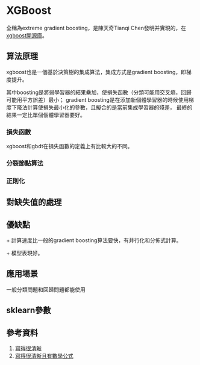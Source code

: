 
# XGBoost

全稱為extreme gradient boosting，是陳天奇Tianqi Chen發明并實現的，在[xgboost開源庫](https://github.com/dmlc/xgboost)。

## 算法原理

xgboost也是一個基於決策樹的集成算法，集成方式是gradient boosting，即梯度提升。

其中boosting是將弱學習器的結果纍加，使損失函數（分類可能用交叉熵，回歸可能用平方誤差）最小；
gradient boosting是在添加新個體學習器的時候使用梯度下降法計算使損失最小化的參數，且擬合的是當前集成學習器的殘差，
最終的結果一定比單個個體學習器要好。

### 損失函數
xgboost和gbdt在損失函數的定義上有比較大的不同。

### 分裂節點算法
### 正則化
## 對缺失值的處理
## 優缺點

\+ 計算速度比一般的gradient boosting算法要快，有并行化和分佈式計算。

\+ 模型表現好。
##  應用場景

一般分類問題和回歸問題都能使用

## sklearn參數

## 參考資料
1. [寫得很清晰](https://www.jianshu.com/p/7e0e2d66b3d4)
2. [寫得很清晰且有數學公式](https://blog.csdn.net/a819825294/article/details/51206410)

